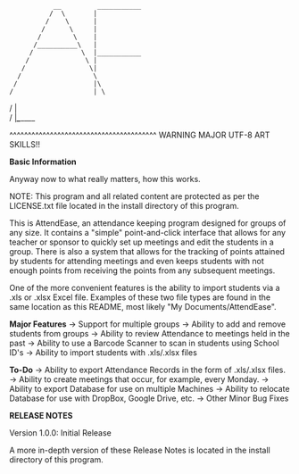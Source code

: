                __         ___________
              /  \       |
             /    \      |
            /      \     |
           /        \    |
          /__________\   |
         /            \  |___________
        /              \ |
       /                \|
      /                  \
     /                   |\
    /                    | \
   /                     |  \
  /                      |___\________

^^^^^^^^^^^^^^^^^^^^^^^^^^^^^^^^^^^^^^^^
    WARNING MAJOR UTF-8 ART SKILLS!!

**Basic Information**

Anyway now to what really matters, how this works.

NOTE: This program and all related content are protected as per the
LICENSE.txt file located in the install directory of this program.

This is AttendEase, an attendance keeping program designed for groups of any
size. It contains a "simple" point-and-click interface that allows for any
teacher or sponsor to quickly set up meetings and edit the students in a group.
There is also a system that allows for the tracking of points attained by
students for attending meetings and even keeps students with not enough points
from receiving the points from any subsequent meetings. 

One of the more convenient features is the ability to import students via a .xls
or .xlsx Excel file. Examples of these two file types are found in the same
location as this README, most likely "My Documents/AttendEase".

**Major Features**
→ Support for multiple groups
→ Ability to add and remove students from groups
→ Ability to review Attendance to meetings held in the past
→ Ability to use a Barcode Scanner to scan in students using School ID's
→ Ability to import students with .xls/.xlsx files

**To-Do**
→ Ability to export Attendance Records in the form of .xls/.xlsx files.
→ Ability to create meetings that occur, for example, every Monday.
→ Ability to export Database for use on multiple Machines
→ Ability to relocate Database for use with DropBox, Google Drive, etc.
→ Other Minor Bug Fixes

**RELEASE NOTES**

Version 1.0.0: Initial Release

A more in-depth version of these Release Notes is located in the install 
directory of this program.